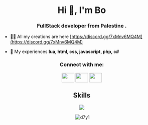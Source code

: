 <h1 align="center">Hi 👋, I'm Bo</h1>
<h3 align="center">FullStack developer from Palestine .</h3>

- 👨‍💻 All my creations are here [https://discord.gg/7xMnv6MQ4M](https://discord.gg/7xMnv6MQ4M)

- 💬 My experiences **lua, html, css, javascript, php, c#**

<h3 align="center">Connect with me:</h3>
<p align="center">
<a href="https://GermanyTeam.shop target="blank"><img align="center" src="https://raw.githubusercontent.com/rahuldkjain/github-profile-readme-generator/master/src/images/icons/Social/devto.svg" alt="" height="30" width="40" /></a>
<a href="https://www.youtube.com/channel/UCDpFE0kGUcMI2QacR6ceGJg" target="blank"><img align="center" src="https://raw.githubusercontent.com/rahuldkjain/github-profile-readme-generator/master/src/images/icons/Social/youtube.svg" alt="" height="30" width="40" /></a>
<a href="https://discord.gg/7xMnv6MQ4M" target="blank"><img align="center" src="https://raw.githubusercontent.com/rahuldkjain/github-profile-readme-generator/master/src/images/icons/Social/discord.svg" alt="" height="30" width="40" /></a>
</p>

<h2 align="center">Skills </h2>

<p align="center">
  <a href="https://skillicons.dev">
    <img src="https://skillicons.dev/icons?i=php,lua,js,css,html" />
  </a>
</p>

<p align="center">&nbsp;<img align="center" src="https://github-readme-stats.vercel.app/api?username=Bo-PS&show_icons=true&theme=dark&title_color=970202&text_color=c0b9b9&hide_border=true&locale=en" alt="d7y1" /></p>
